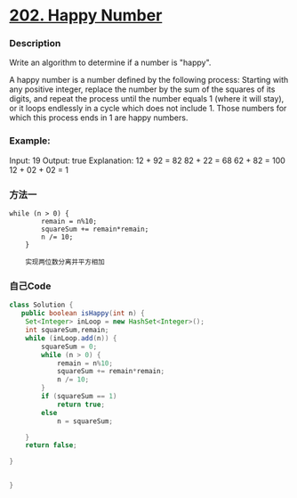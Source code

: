 # [202. Happy Number](https://leetcode.com/problems/happy-number/description/)


### Description

Write an algorithm to determine if a number is "happy".

A happy number is a number defined by the following process: Starting with any positive integer, replace the number by the sum of the squares of its digits, and repeat the process until the number equals 1 (where it will stay), or it loops endlessly in a cycle which does not include 1. Those numbers for which this process ends in 1 are happy numbers.
### Example:
 

Input: 19
Output: true
Explanation: 
12 + 92 = 82
82 + 22 = 68
62 + 82 = 100
12 + 02 + 02 = 1

### 方法一

	while (n > 0) {
		    remain = n%10;
			squareSum += remain*remain;
			n /= 10;
		}

        实现两位数分离并平方相加
### 自己Code

```java
class Solution {
   public boolean isHappy(int n) {
    Set<Integer> inLoop = new HashSet<Integer>();
    int squareSum,remain;
	while (inLoop.add(n)) {
		squareSum = 0;
		while (n > 0) {
		    remain = n%10;
			squareSum += remain*remain;
			n /= 10;
		}
		if (squareSum == 1)
			return true;
		else
			n = squareSum;

	}
	return false;

} 


}


```
